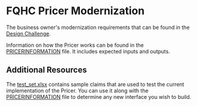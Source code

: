 # FQHC Pricer Modernization
The business owner's modernization requirements that can be found in the [Design Challenge](https://github.com/cmsuser1/MPSM-BPA/blob/master/DESIGN_CHALLENGE.md).

Information on how the Pricer works can be found in the  [PRICERINFORMATION](https://github.com/cmsuser1/MPSM-BPA/blob/master/FQHC-Pricer/PRICERINFORMATION) file. It includes expected inputs and outputs. 

## Additional Resources
The [test_set.xlsx](https://github.com/cmsuser1/MPSM-BPA/blob/master/FQHC-Pricer/test_set.xlsx) contains sample claims that are used to test the current implementation of the Pricer. You can use it along with the [PRICERINFORMATION](https://github.com/cmsuser1/MPSM-BPA/blob/master/FQHC-Pricer/PRICERINFORMATION) file to determine any new interface you wish to build.

